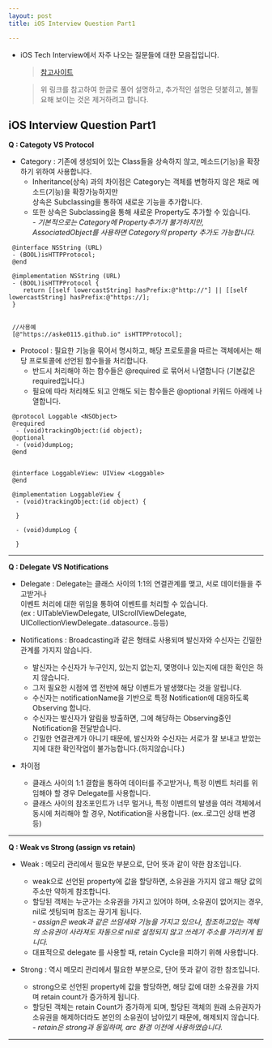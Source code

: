 ```yaml
---
layout: post
title: iOS Interview Question Part1

---
```



* iOS Tech Interview에서 자주 나오는 질문들에 대한 모음집입니다.   
  
  > [참고사이트](https://chetan-aggarwal.medium.com/ios-interview-questions-part-1-differentiate-99e8f574a3f1)   
  
  > 위 링크를 참고하여 한글로 풀어 설명하고, 추가적인 설명은 덧붙히고, 불필요해 보이는 것은 제거하려고 합니다.   
  

## iOS Interview Question Part1   

**Q : Categoty VS Protocol**
- Category : 기존에 생성되어 있는 Class들을 상속하지 않고, 메소드(기능)을 확장하기 위하여 사용합니다.   
  - Inheritance(상속) 과의 차이점은 Category는 객체를 변형하지 않은 채로 메소드(기능)을 확장가능하지만   
    상속은 Subclassing을 통하여 새로운 기능을 추가합니다.   
  - 또한 상속은 Subclassing을 통해 새로운 Property도 추가할 수 있습니다.   
     _- 기본적으로는 Category에 Property추가가 불가하지만, AssociatedObject를 사용하면 Category의 property 추가도 가능합니다._

 
~~~objc
 @interface NSString (URL)
 - (BOOL)isHTTPProtocol;
 @end
 
 @implementation NSString (URL)
 - (BOOL)isHTTPProtocol {
    return [[self lowercastString] hasPrefix:@"http://"] || [[self lowercastString] hasPrefix:@"https://];
 }
 
 
 //사용예
 [@"https://aske0115.github.io" isHTTPProtocol];

~~~     

- Protocol : 필요한 기능을 묶어서 명시하고, 해당 프로토콜을 따르는 객체에서는 해당 프로토콜에 선언된 함수들을 처리합니다.
  + 반드시 처리해야 하는 함수들은 @required 로 묶어서 나열합니다 (기본값은 required입니다.)
  + 필요에 따라 처리해도 되고 안해도 되는 함수들은 @optional 키워드 아래에 나열합니다.
   
~~~objc
 @protocol Loggable <NSObject>
 @required
  - (void)trackingObject:(id object);
 @optional
  - (void)dumpLog;
 @end
 
 
 @interface LoggableView: UIView <Loggable>
 @end
 
 @implementation LoggableView {
  - (void)trackingObject:(id object) {
  
  }
  
  - (void)dumpLog {
  
  }
~~~   

---
**Q : Delegate VS Notifications**
- Delegate : Delegate는 클래스 사이의 1:1의 연결관계를 맺고, 서로 데이터들을 주고받거나     
             이벤트 처리에 대한 위임을 통하여 이벤트를 처리할 수 있습니다.   
             (ex : UITableViewDelegate, UIScrollViewDelegate, UICollectionViewDelegate..datasource..등등)   
  
- Notifications : Broadcasting과 같은 형태로 사용되며 발신자와 수신자는 긴밀한 관계를 가지지 않습니다.   
  +  발신자는 수신자가 누구인지, 있는지 없는지, 몇명이나 있는지에 대한 확인은 하지 않습니다.
  +  그저 필요한 시점에 앱 전반에 해당 이벤트가 발생했다는 것을 알립니다.
  +  수신자는 notificationName을 기반으로 특정 Notification에 대응하도록 Observing 합니다.
  +  수신자는 발신자가 알림을 방출하면, 그에 해당하는 Observing중인 Notification을 전달받습니다.
  +  긴밀한 연결관계가 아니기 때문에, 발신자와 수신자는 서로가 잘 보내고 받았는지에 대한 확인작업이 불가능합니다.(하지않습니다.)

- 차이점   
  + 클래스 사이의 1:1 결합을 통하여 데이터를 주고받거나, 특정 이벤트 처리를 위임해야 할 경우 Delegate를 사용합니다.
  + 클래스 사이의 참조포인트가 너무 멀거나, 특정 이벤트의 발생을 여러 객체에서 동시에 처리해야 할 경우, Notification을 사용합니다. (ex..로그인 상태 변경 등)

---
**Q : Weak vs Strong (assign vs retain)**
- Weak : 메모리 관리에서 필요한 부분으로, 단어 뜻과 같이 약한 참조입니다.   
  - weak으로 선언된 property에 값을 할당하면, 소유권을 가지지 않고 해당 값의 주소만 약하게 참조합니다.
  - 할당된 객체는 누군가는 소유권을 가지고 있어야 하며, 소유권이 없어지는 경우, nil로 셋팅되며 참조는 끊기게 됩니다.   
     _- assign은 weak과 같은 쓰임새와 기능을 가지고 있으나, 참조하고있는 객체의 소유권이 사라져도 자동으로 nil로 설정되지 않고 쓰레기 주소를 가리키게 됩니다._
  - 대표적으로 delegate 를 사용할 때, retain Cycle을 피하기 위해 사용합니다.   

- Strong : 역시 메모리 관리에서 필요한 부분으로, 단어 뜻과 같이 강한 참조입니다.   
  - strong으로 선언된 property에 값을 할당하면, 해당 값에 대한 소유권을 가지며 retain count가 증가하게 됩니다.
  - 할당된 객체는 retain Count가 증가하게 되며, 할당된 객체의 원래 소유권자가 소유권을 해제하더라도 본인의 소유권이 남아있기 때문에, 해제되지 않습니다.   
    _- retain은 strong과 동일하며, arc 환경 이전에 사용하였습니다._   
    
    
---
<script src="https://utteranc.es/client.js"
        repo="aske0115/blog-comments"
        issue-term="pathname"
        label="utterences"
        theme="github-light"
        crossorigin="anonymous"
        async>
</script>
